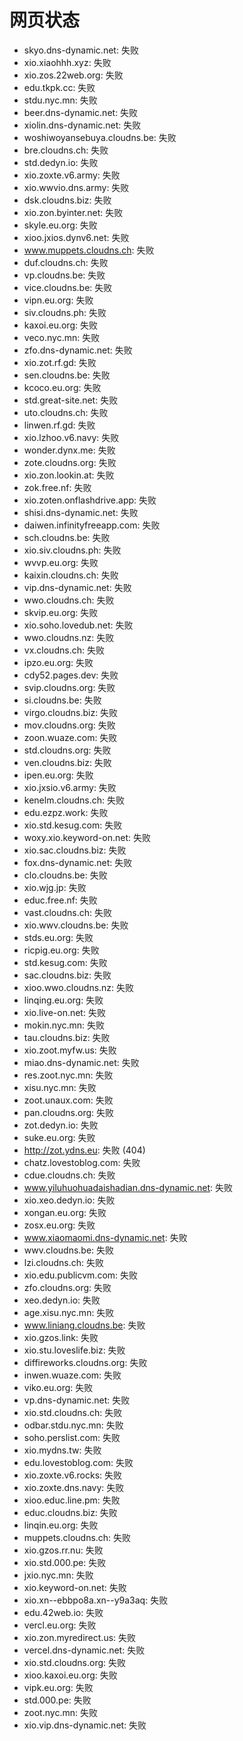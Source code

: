 # 网页状态
- skyo.dns-dynamic.net: 失败
- xio.xiaohhh.xyz: 失败
- xio.zos.22web.org: 失败
- edu.tkpk.cc: 失败
- stdu.nyc.mn: 失败
- beer.dns-dynamic.net: 失败
- xiolin.dns-dynamic.net: 失败
- woshiwoyansebuya.cloudns.be: 失败
- bre.cloudns.ch: 失败
- std.dedyn.io: 失败
- xio.zoxte.v6.army: 失败
- xio.wwvio.dns.army: 失败
- dsk.cloudns.biz: 失败
- xio.zon.byinter.net: 失败
- skyle.eu.org: 失败
- xioo.jxios.dynv6.net: 失败
- www.muppets.cloudns.ch: 失败
- duf.cloudns.ch: 失败
- vp.cloudns.be: 失败
- vice.cloudns.be: 失败
- vipn.eu.org: 失败
- siv.cloudns.ph: 失败
- kaxoi.eu.org: 失败
- veco.nyc.mn: 失败
- zfo.dns-dynamic.net: 失败
- xio.zot.rf.gd: 失败
- sen.cloudns.be: 失败
- kcoco.eu.org: 失败
- std.great-site.net: 失败
- uto.cloudns.ch: 失败
- linwen.rf.gd: 失败
- xio.lzhoo.v6.navy: 失败
- wonder.dynx.me: 失败
- zote.cloudns.org: 失败
- xio.zon.lookin.at: 失败
- zok.free.nf: 失败
- xio.zoten.onflashdrive.app: 失败
- shisi.dns-dynamic.net: 失败
- daiwen.infinityfreeapp.com: 失败
- sch.cloudns.be: 失败
- xio.siv.cloudns.ph: 失败
- wvvp.eu.org: 失败
- kaixin.cloudns.ch: 失败
- vip.dns-dynamic.net: 失败
- wwo.cloudns.ch: 失败
- skvip.eu.org: 失败
- xio.soho.lovedub.net: 失败
- wwo.cloudns.nz: 失败
- vx.cloudns.ch: 失败
- ipzo.eu.org: 失败
- cdy52.pages.dev: 失败
- svip.cloudns.org: 失败
- si.cloudns.be: 失败
- virgo.cloudns.biz: 失败
- mov.cloudns.org: 失败
- zoon.wuaze.com: 失败
- std.cloudns.org: 失败
- ven.cloudns.biz: 失败
- ipen.eu.org: 失败
- xio.jxsio.v6.army: 失败
- kenelm.cloudns.ch: 失败
- edu.ezpz.work: 失败
- xio.std.kesug.com: 失败
- woxy.xio.keyword-on.net: 失败
- xio.sac.cloudns.biz: 失败
- fox.dns-dynamic.net: 失败
- clo.cloudns.be: 失败
- xio.wjg.jp: 失败
- educ.free.nf: 失败
- vast.cloudns.ch: 失败
- xio.wwv.cloudns.be: 失败
- stds.eu.org: 失败
- ricpig.eu.org: 失败
- std.kesug.com: 失败
- sac.cloudns.biz: 失败
- xioo.wwo.cloudns.nz: 失败
- linqing.eu.org: 失败
- xio.live-on.net: 失败
- mokin.nyc.mn: 失败
- tau.cloudns.biz: 失败
- xio.zoot.myfw.us: 失败
- miao.dns-dynamic.net: 失败
- res.zoot.nyc.mn: 失败
- xisu.nyc.mn: 失败
- zoot.unaux.com: 失败
- pan.cloudns.org: 失败
- zot.dedyn.io: 失败
- suke.eu.org: 失败
- http://zot.ydns.eu: 失败 (404)
- chatz.lovestoblog.com: 失败
- cdue.cloudns.ch: 失败
- www.yiluhuohuadaishadian.dns-dynamic.net: 失败
- xio.xeo.dedyn.io: 失败
- xongan.eu.org: 失败
- zosx.eu.org: 失败
- www.xiaomaomi.dns-dynamic.net: 失败
- wwv.cloudns.be: 失败
- lzi.cloudns.ch: 失败
- xio.edu.publicvm.com: 失败
- zfo.cloudns.org: 失败
- xeo.dedyn.io: 失败
- age.xisu.nyc.mn: 失败
- www.liniang.cloudns.be: 失败
- xio.gzos.link: 失败
- xio.stu.loveslife.biz: 失败
- diffireworks.cloudns.org: 失败
- inwen.wuaze.com: 失败
- viko.eu.org: 失败
- vp.dns-dynamic.net: 失败
- xio.std.cloudns.ch: 失败
- odbar.stdu.nyc.mn: 失败
- soho.perslist.com: 失败
- xio.mydns.tw: 失败
- edu.lovestoblog.com: 失败
- xio.zoxte.v6.rocks: 失败
- xio.zoxte.dns.navy: 失败
- xioo.educ.line.pm: 失败
- educ.cloudns.biz: 失败
- linqin.eu.org: 失败
- muppets.cloudns.ch: 失败
- xio.gzos.rr.nu: 失败
- xio.std.000.pe: 失败
- jxio.nyc.mn: 失败
- xio.keyword-on.net: 失败
- xio.xn--ebbpo8a.xn--y9a3aq: 失败
- edu.42web.io: 失败
- vercl.eu.org: 失败
- xio.zon.myredirect.us: 失败
- vercel.dns-dynamic.net: 失败
- xio.std.cloudns.org: 失败
- xioo.kaxoi.eu.org: 失败
- vipk.eu.org: 失败
- std.000.pe: 失败
- zoot.nyc.mn: 失败
- xio.vip.dns-dynamic.net: 失败
